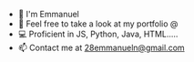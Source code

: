 - 👋 I'm Emmanuel
- 👀 Feel free to take a look at my portfolio @
- 💻 Proficient in JS, Python, Java, HTML.....
- 📫 Contact me at 28emmanueln@gmail.com

<!---
Emanwaiwu/Emanwaiwu is a ✨ special ✨ repository because its `README.md` (this file) appears on your GitHub profile.
You can click the Preview link to take a look at your changes.
--->
